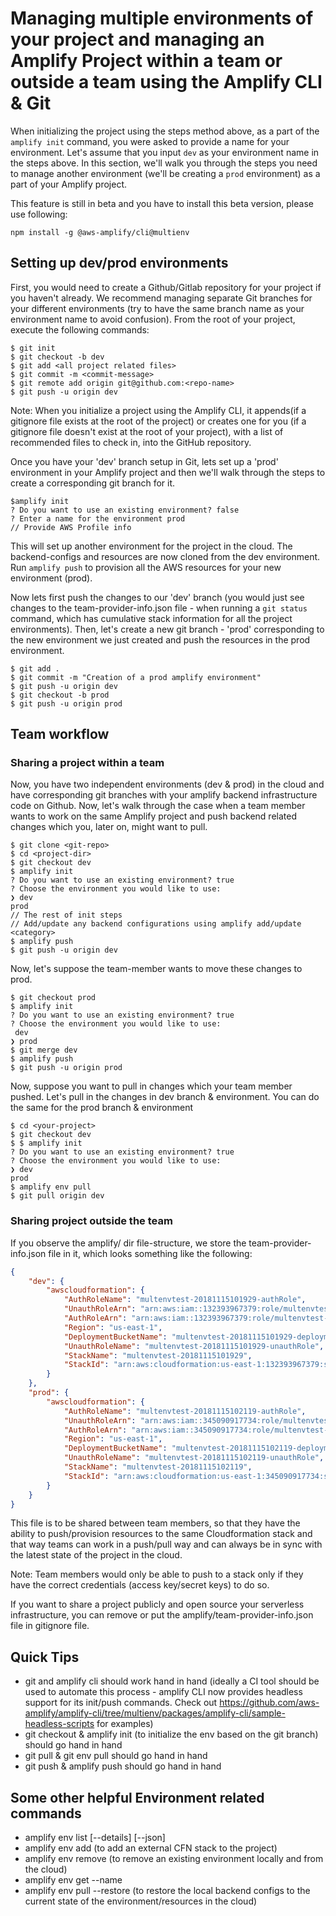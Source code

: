 # Managing multiple environments of your project and managing an Amplify Project within a team or outside a team using the Amplify CLI & Git

When initializing the project using the steps method above, as a part of the `amplify init` command, you were asked to provide a name for your environment. Let's assume that you input `dev` as your environment name in the steps above. In this section, we'll walk you through the steps you need to manage another environment (we'll be creating a `prod` environment) as a part of your Amplify project.

This feature is still in beta and you have to install this beta version, please use following:

```
npm install -g @aws-amplify/cli@multienv

```
## Setting up dev/prod environments 

First, you would need to create a Github/Gitlab repository for your project if you haven't already.
We recommend managing separate Git branches for your different environments (try to have the same branch name as your environment name to avoid confusion).
From the root of your project, execute the following commands:
```
$ git init
$ git checkout -b dev
$ git add <all project related files>
$ git commit -m <commit-message>
$ git remote add origin git@github.com:<repo-name>
$ git push -u origin dev
```
Note: When you initialize a project using the Amplify CLI, it appends(if a gitignore file exists at the root of the project) or creates one for you (if a gitignore file doesn't exist at the root of your project), with a list of recommended files to check in, into the GitHub repository.

Once you have your 'dev' branch setup in Git, lets set up a 'prod' environment in your Amplify project and then we'll walk through the steps to create a corresponding git branch for it.

```
$amplify init
? Do you want to use an existing environment? false
? Enter a name for the environment prod
// Provide AWS Profile info
```

This will set up another environment for the project in the cloud. The backend-configs and resources are now cloned from the dev environment. Run `amplify push` to provision all the AWS resources for your new environment (prod).

Now lets first push the changes to our 'dev' branch (you would just see changes to the team-provider-info.json file - when running a `git status` command, which has cumulative stack information for all the project environments). Then, let's create a new git branch - 'prod' corresponding to the new environment we just created and push the resources in the prod environment.

```
$ git add .
$ git commit -m "Creation of a prod amplify environment"
$ git push -u origin dev
$ git checkout -b prod
$ git push -u origin prod
```

## Team workflow

### Sharing a project within a team
Now, you have two independent environments (dev & prod) in the cloud and have corresponding git branches with your amplify backend infrastructure code on Github. Now, let's walk through the case when a team member wants to work on the same Amplify project and push backend related changes which you, later on, might want to pull.

```
$ git clone <git-repo>
$ cd <project-dir>
$ git checkout dev
$ amplify init
? Do you want to use an existing environment? true
? Choose the environment you would like to use: 
❯ dev 
prod
// The rest of init steps
// Add/update any backend configurations using amplify add/update <category>
$ amplify push
$ git push -u origin dev
```

Now, let's suppose the team-member wants to move these changes to prod. 

```
$ git checkout prod
$ amplify init
? Do you want to use an existing environment? true
? Choose the environment you would like to use: 
 dev 
❯ prod
$ git merge dev
$ amplify push
$ git push -u origin prod
```

Now, suppose you want to pull in changes which your team member pushed. Let's pull in the changes in dev branch & environment. You can do the same for the prod branch & environment

```
$ cd <your-project>
$ git checkout dev
$ $ amplify init
? Do you want to use an existing environment? true
? Choose the environment you would like to use: 
❯ dev 
prod
$ amplify env pull
$ git pull origin dev
```

### Sharing project outside the team
If you observe the amplify/ dir file-structure, we store the team-provider-info.json file in it, which looks something like the following:

```json
{
    "dev": {
        "awscloudformation": {
            "AuthRoleName": "multenvtest-20181115101929-authRole",
            "UnauthRoleArn": "arn:aws:iam::132393967379:role/multenvtest-20181115101929-unauthRole",
            "AuthRoleArn": "arn:aws:iam::132393967379:role/multenvtest-20181115101929-authRole",
            "Region": "us-east-1",
            "DeploymentBucketName": "multenvtest-20181115101929-deployment",
            "UnauthRoleName": "multenvtest-20181115101929-unauthRole",
            "StackName": "multenvtest-20181115101929",
            "StackId": "arn:aws:cloudformation:us-east-1:132393967379:stack/multenvtest-20181115101929/fc7b1010-e902-11e8-a9bd-50fae97e0835"
        }
    },
    "prod": {
        "awscloudformation": {
            "AuthRoleName": "multenvtest-20181115102119-authRole",
            "UnauthRoleArn": "arn:aws:iam::345090917734:role/multenvtest-20181115102119-unauthRole",
            "AuthRoleArn": "arn:aws:iam::345090917734:role/multenvtest-20181115102119-authRole",
            "Region": "us-east-1",
            "DeploymentBucketName": "multenvtest-20181115102119-deployment",
            "UnauthRoleName": "multenvtest-20181115102119-unauthRole",
            "StackName": "multenvtest-20181115102119",
            "StackId": "arn:aws:cloudformation:us-east-1:345090917734:stack/multenvtest-20181115102119/3e907b70-e903-11e8-a18b-503acac41e61"
        }
    }
}
```

This file is to be shared between team members, so that they have the ability to push/provision resources to the same Cloudformation stack and that way teams can work in a push/pull way and can always be in sync with the latest state of the project in the cloud.

Note: Team members would only be able to push to a stack only if they have the correct credentials (access key/secret keys) to do so.

If you want to share a project publicly and open source your serverless infrastructure, you can remove or put the amplify/team-provider-info.json file in gitignore file.

## Quick Tips
* git and amplify cli should work hand in hand (ideally a CI tool should be used to automate this process - amplify CLI now provides headless support for its init/push commands. Check out https://github.com/aws-amplify/amplify-cli/tree/multienv/packages/amplify-cli/sample-headless-scripts for examples)
* git checkout <branch-name> & amplify init (to initialize the env based on the git branch) should go hand in hand 
* git pull & git env pull should go hand in hand
* git push & amplify push should go hand in hand

## Some other  helpful Environment related commands
* amplify env list [--details] [--json]
* amplify env add (to add an external CFN stack to the project)
* amplify env remove <env-name> (to remove an existing environment locally and from the cloud)
* amplify env get --name <env-name>
* amplify env pull --restore (to restore the local backend  configs to the current state of the environment/resources in the cloud)
